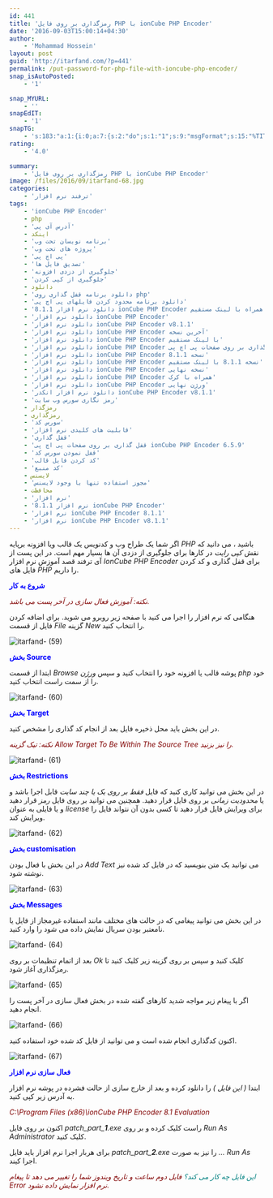 ```yaml
---
id: 441
title: 'رمزگذاری بر روی فایل PHP با ionCube PHP Encoder'
date: '2016-09-03T15:00:14+04:30'
author:
    - 'Mohammad Hossein'
layout: post
guid: 'http://itarfand.com/?p=441'
permalink: /put-password-for-php-file-with-ioncube-php-encoder/
snap_isAutoPosted:
    - '1'

snap_MYURL:
    - ''
snapEdIT:
    - '1'
snapTG:
    - 's:183:"a:1:{i:0;a:7:{s:2:"do";s:1:"1";s:9:"msgFormat";s:15:"%TITLE% - %URL%";s:9:"isAutoImg";s:1:"A";s:8:"imgToUse";s:0:"";s:9:"isAutoURL";s:1:"A";s:8:"urlToUse";s:0:"";s:4:"doTG";s:1:"1";}}";'
rating:
    - '4.0'

summary:
    - 'رمزگذاری بر روی فایل PHP با ionCube PHP Encoder'
image: /files/2016/09/itarfand-68.jpg
categories:
    - 'ترفند نرم افزار'
tags:
    - 'ionCube PHP Encoder'
    - php
    - 'آدرس آی پی'
    - اینکد
    - 'برنامه نویسان تحت وب'
    - 'پروژه های تحت وب'
    - 'پی اچ پی'
    - 'تصدیق فایل ها'
    - 'جلوگیری از دزدی افزونه'
    - 'جلوگیری از کپی کردن'
    - دانلود
    - 'دانلود برنامه قفل گذاری روی php'
    - 'دانلود برنامه محدود کردن فایلهای پی اچ پی'
    - 'دانلود نرم افزار 8.1.1 ionCube PHP Encoder همراه با لینک مستقیم'
    - 'دانلود نرم افزار ionCube PHP Encoder'
    - 'دانلود نرم افزار ionCube PHP Encoder v8.1.1'
    - 'دانلود نرم افزار ionCube PHP Encoder آخرین نسخه'
    - 'دانلود نرم افزار ionCube PHP Encoder با لینک مستقیم'
    - 'دانلود نرم افزار ionCube PHP Encoder قفل گذاری بر روی صفحات پی اچ پی'
    - 'دانلود نرم افزار ionCube PHP Encoder نسخه 8.1.1'
    - 'دانلود نرم افزار ionCube PHP Encoder نسخه 8.1.1 با لینک مستقیم'
    - 'دانلود نرم افزار ionCube PHP Encoder نسخه نهایی'
    - 'دانلود نرم افزار ionCube PHP Encoder همراه با کرک'
    - 'دانلود نرم افزار ionCube PHP Encoder ورژن نهایی'
    - 'دانلود نرم افزار انکدر ionCube PHP Encoder v8.1.1'
    - 'رمز نگاری سورس وب سایت'
    - رمزگذار
    - رمزگذاری
    - 'سورس کد'
    - 'قابلیت های کلیدی نرم افزار'
    - 'قفل گذاری'
    - 'قفل گذاری بر روی صفحات پی اچ پی ionCube PHP Encoder 6.5.9'
    - 'قفل نمودن سورس کد'
    - 'کد کردن فایل قالب'
    - 'کد منبع'
    - لایسنس
    - 'مجوز استفاده تنها با وجود لایسنس'
    - محافظت
    - 'نرم افزار'
    - 'نرم افزار 8.1.1 ionCube PHP Encoder'
    - 'نرم افزار ionCube PHP Encoder 8.1.1'
    - 'نرم افزار ionCube PHP Encoder v8.1.1'
---
```


اگر شما یک طراح وب و کدنویس یک قالب ویا افزونه برپایه *PHP* باشید ، می دانید که نقش *کپی رایت* در کارها برای جلوگیری از دزدی آن ها بسیار مهم است. در این پست از آی ترفند قصد آموزش نرم افزار *IonCube PHP Encoder* برای قفل گذاری و کد کردن فایل های *PHP* را داریم.

<span style="color: #0000ff;">**شروع به کار**</span>

<span style="color: #800000;">*نکته: آموزش فعال سازی در آخر پست می باشد.*</span>

هنگامی که نرم افزار را اجرا می کنید با صفحه زیر روبرو می شوید. برای اضافه کردن فایل از قسمت *File* گزینه *New* را انتخاب کنید.

![itarfand- (59)](/files/2016/09/itarfand-59.jpg)

<span style="color: #0000ff;">**بخش Source**</span>

ابتدا از قسمت *Browse* پوشه قالب یا افزونه خود را انتخاب کنید و سپس *ورژن php* خود را از سمت راست انتخاب کنید.

![itarfand- (60)](/files/2016/09/itarfand-60.jpg)

<span style="color: #0000ff;">**بخش Target**</span>

در این بخش باید محل ذخیره فایل بعد از انجام کد گذاری را مشخص کنید.

<span style="color: #800000;">*نکته: تیک گزینه Allow Target To Be Within The Source Tree را نیز بزنید.*</span>

![itarfand- (61)](/files/2016/09/itarfand-61.jpg)

<span style="color: #0000ff;">**بخش Restrictions**</span>

در این بخش می توانید کاری کنید که فایل *فقط بر روی یک یا چند سایت* قابل اجرا باشد و یا *محدودیت زمانی* بر روی فایل قرار دهید. همچنین می توانید بر روی فایل *رمز* قرار دهید و یا فایلی به عنوان *license* برای ویرایش فایل قرار دهید تا کسی بدون آن نتواند فایل را ویرایش کند.

![itarfand- (62)](/files/2016/09/itarfand-62.jpg)

<span style="color: #0000ff;">**بخش customisation**</span>

در این بخش با فعال بودن *Add Text* می توانید یک متن بنویسید که در فایل کد شده نیز نوشته شود.

![itarfand- (63)](/files/2016/09/itarfand-63.jpg)

<span style="color: #0000ff;">**بخش Messages**</span>

در این بخش می توانید پیغامی که در حالت های مختلف مانند استفاده غیرمجاز از فایل یا نامعتبر بودن سریال نمایش داده می شود را وارد کنید.

![itarfand- (64)](/files/2016/09/itarfand-64.jpg)

بعد از اتمام تنظیمات بر روی *Ok* کلیک کنید و سپس بر روی گزینه زیر کلیک کنید تا رمزگذاری آغاز شود.

![itarfand- (65)](/files/2016/09/itarfand-65.jpg)

اگر با پیغام زیر مواجه شدید کارهای گفته شده در بخش فعال سازی در آخر پست را انجام دهید.

![itarfand- (66)](/files/2016/09/itarfand-66.jpg)

اکنون کدگذاری انجام شده است و می توانید از فایل کد شده خود استفاده کنید.

![itarfand- (67)](/files/2016/09/itarfand-67.jpg)

<span style="color: #0000ff;">**فعال سازی نرم افزار**</span>

ابتدا *( این فایل )* را دانلود کرده و بعد از خارج سازی از حالت فشرده در پوشه نرم افزار به آدرس زیر کپی کنید.

<span style="color: #800000;">*C:\\Program Files (x86)\\ionCube PHP Encoder 8.1 Evaluation*</span>

اکنون بر روی فایل *patch\_part\_**1**.exe* راست کلیک کرده و بر روی *Run As Administrator* کلیک کنید.

برای هربار اجرا نرم افزار باید فایل *patch\_part\_**2**.exe* را نیز به صورت *… Run As* اجرا کیند.

<span style="color: #800000;">*<span style="color: #008080;">این فایل چه کار می کند؟</span> فایل دوم ساعت و تاریخ ویندوز شما را تغییر می دهد تا پیغام Error نرم افزار نمایش داده نشود.*</span>